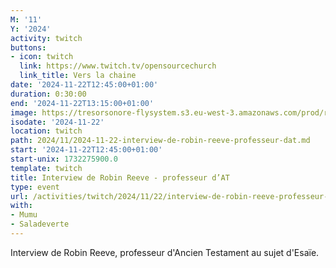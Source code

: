 ```yaml
---
M: '11'
Y: '2024'
activity: twitch
buttons:
- icon: twitch
  link: https://www.twitch.tv/opensourcechurch
  link_title: Vers la chaine
date: '2024-11-22T12:45:00+01:00'
duration: 0:30:00
end: '2024-11-22T13:15:00+01:00'
image: https://tresorsonore-flysystem.s3.eu-west-3.amazonaws.com/prod/recordings/5d82839b-11d1-4536-a40e-2d46985f2d5d/4151ffdc299393a2a56b5f2b7ebef3e0_esaie.jpg
isodate: '2024-11-22'
location: twitch
path: 2024/11/2024-11-22-interview-de-robin-reeve-professeur-dat.md
start: '2024-11-22T12:45:00+01:00'
start-unix: 1732275900.0
template: twitch
title: Interview de Robin Reeve - professeur d’AT
type: event
url: /activities/twitch/2024/11/22/interview-de-robin-reeve-professeur-dat
with:
- Mumu
- Saladeverte
---
```

Interview de Robin Reeve, professeur d'Ancien Testament au sujet d'Esaïe.